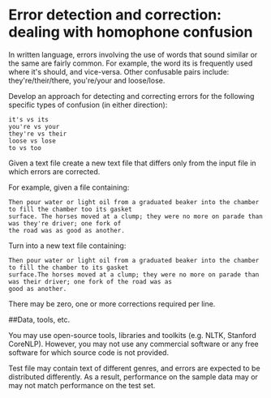 # Error detection and correction: dealing with homophone confusion

In written language, errors involving the use of words that sound similar or the same are fairly common. For example, the word its is frequently used where it's should, and vice-versa. Other confusable pairs include: they're/their/there, you're/your and loose/lose.

Develop an approach for detecting and correcting errors for the following specific types of confusion (in either direction):

    it's vs its
    you're vs your
    they're vs their
    loose vs lose
    to vs too
    
Given a text file create a new text file that differs only from the input file in which errors are corrected.

For example, given a file containing:

    Then pour water or light oil from a graduated beaker into the chamber to fill the chamber too its gasket 
    surface. The horses moved at a clump; they were no more on parade than was they're driver; one fork of 
    the road was as good as another. 
    
Turn into a new text file containing:

    Then pour water or light oil from a graduated beaker into the chamber to fill the chamber to its gasket 
    surface.The horses moved at a clump; they were no more on parade than was their driver; one fork of the road was as 
    good as another.
    
There may be zero, one or more corrections required per line.

##Data, tools, etc.

You may use open-source tools, libraries and toolkits (e.g. NLTK, Stanford CoreNLP). However, you may not use any commercial software or any free software for which source code is not provided.

Test file may contain text of different genres, and errors are expected to be distributed differently. As a result, performance on the sample data may or may not match performance on the test set.
